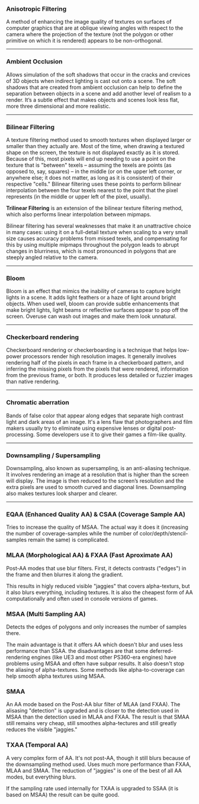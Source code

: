 
### Anisotropic Filtering

A method of enhancing the image quality of textures on surfaces of computer graphics that are at oblique viewing angles
with respect to the camera where the projection of the texture (not the polygon or other primitive on which it is
rendered) appears to be non-orthogonal.

---
### Ambient Occlusion

Allows simulation of the soft shadows that occur in the cracks and crevices of 3D objects when indirect lighting is cast
out onto a scene. The soft shadows that are created from ambient occlusion can help to define the separation between
objects in a scene and add another level of realism to a render. It’s a subtle effect that makes objects and scenes look
less flat, more three dimensional and more realistic.

---
### Bilinear Filtering

A texture filtering method used to smooth textures when displayed larger or smaller than they actually are.
Most of the time, when drawing a textured shape on the screen, the texture is not displayed exactly as it is stored.
Because of this, most pixels will end up needing to use a point on the texture that is "between" texels – assuming the
texels are points (as opposed to, say, squares) – in the middle (or on the upper left corner, or anywhere else; it does
not matter, as long as it is consistent) of their respective "cells." Bilinear filtering uses these points to perform
bilinear interpolation between the four texels nearest to the point that the pixel represents (in the middle or upper
left of the pixel, usually).

**Trilinear Filtering** is an extension of the bilinear texture filtering method, which also performs linear
                        interpolation between mipmaps.

Bilinear filtering has several weaknesses that make it an unattractive choice in many cases: using it on a full-detail
texture when scaling to a very small size causes accuracy problems from missed texels, and compensating for this by
using multiple mipmaps throughout the polygon leads to abrupt changes in blurriness, which is most pronounced in
polygons that are steeply angled relative to the camera.

---
### Bloom

Bloom is an effect that mimics the inability of cameras to capture bright lights in a scene. It adds light feathers or a
haze of light around bright objects. When used well, bloom can provide subtle enhancements that make bright lights,
light beams or reflective surfaces appear to pop off the screen. Overuse can wash out images and make them look
unnatural.

---
### Checkerboard rendering

Checkerboard rendering or checkerboarding is a technique that helps low-power processors render high resolution images.
It generally involves rendering half of the pixels in each frame in a checkerboard pattern, and inferring the missing
pixels from the pixels that were rendered, information from the previous frame, or both. It produces less detailed or
fuzzier images than native rendering.

---
### Chromatic aberration

Bands of false color that appear along edges that separate high contrast light and dark areas of an image. It's a lens
flaw that photographers and film makers usually try to eliminate using expensive lenses or digital post-processing. Some
developers use it to give their games a film-like quality.

---
### Downsampling / Supersampling

Downsampling, also known as supersampling, is an anti-aliasing technique. It involves rendering an image at a resolution
that is higher than the screen will display. The image is then reduced to the screen’s resolution and the extra pixels
are used to smooth curved and diagonal lines. Downsampling also makes textures look sharper and clearer.

---
### EQAA (Enhanced Quality AA) & CSAA (Coverage Sample AA)

Tries to increase the quality of MSAA. The actual way it does it (increasing the number of coverage-samples while the
number of color/depth/stencil-samples remain the same) is complicated.

### MLAA (Morphological AA) & FXAA (Fast Aproximate AA)

Post-AA modes that use blur filters. First, it detects contrasts ("edges") in the frame and then blurres it along the
gradient.

This results in higly reduced visible "jaggies" that covers alpha-texturs, but it also blurs everything, including
textures. It is also the cheapest form of AA computationally and often used in console versions of games.

### MSAA (Multi Sampling AA)

Detects the edges of polygons and only increases the number of samples there.

The main advantage is that it offers AA which doesn't blur and uses less performance than SSAA. the disadvantages are
that some deferred-rendering engines (like UE3 and most other PS360-era engines) have problems using MSAA and often have
subpar results. It also doesn't stop the aliasing of alpha-textures. Some methods like alpha-to-coverage can help smooth
alpha textures using MSAA.

### SMAA

An AA mode based on the Post-AA blur filter of MLAA (and FXAA). The alisasing "detection" is upgraded and is closer to
the detection used in MSAA than the detection used in MLAA and FXAA. The result is that SMAA still remains very cheap,
still smoothes alpha-tectures and still greatly reduces the visible "jaggies."

### TXAA (Temporal AA)

A very complex form of AA. It's not post-AA, though it still blurs because of the downsampling method used. Uses much
more performance than FXAA, MLAA and SMAA. The reduction of "jaggies" is one of the best of all AA modes, but everything
blurs.

If the sampling rate used internally for TXAA is upgraded to SSAA (it is based on MSAA) the result can be quite good.


